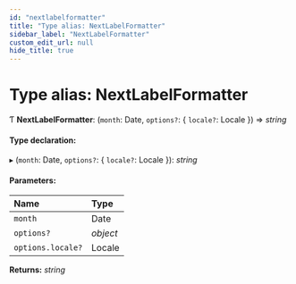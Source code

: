 ```yaml
---
id: "nextlabelformatter"
title: "Type alias: NextLabelFormatter"
sidebar_label: "NextLabelFormatter"
custom_edit_url: null
hide_title: true
---
```


# Type alias: NextLabelFormatter

Ƭ **NextLabelFormatter**: (`month`: Date, `options?`: { `locale?`: Locale  }) => *string*

#### Type declaration:

▸ (`month`: Date, `options?`: { `locale?`: Locale  }): *string*

#### Parameters:

Name | Type |
:------ | :------ |
`month` | Date |
`options?` | *object* |
`options.locale?` | Locale |

**Returns:** *string*
